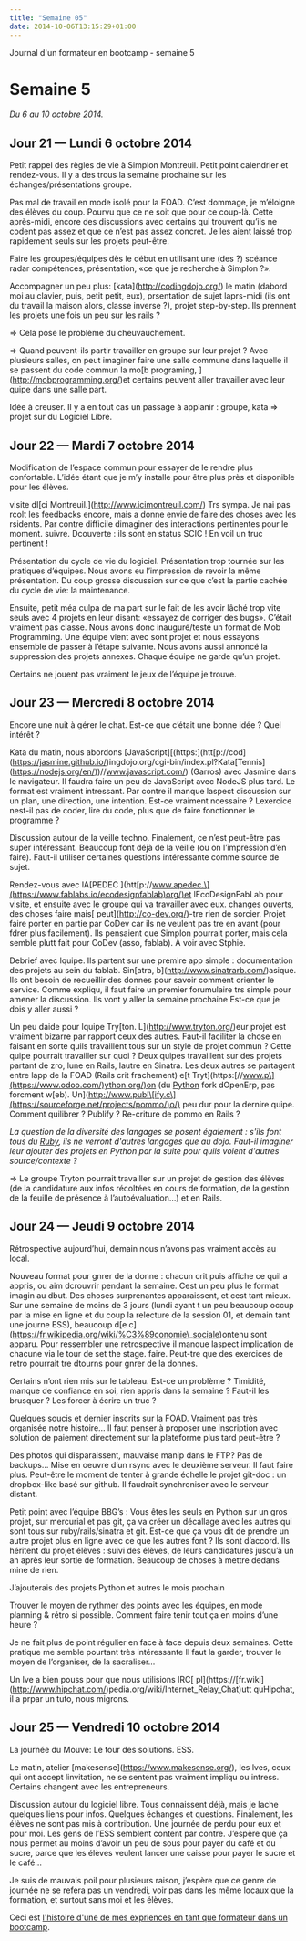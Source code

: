 ```yaml
---
title: "Semaine 05"
date: 2014-10-06T13:15:29+01:00
---
```


Journal d'un formateur en bootcamp - semaine 5

Semaine 5
=========

*Du 6 au 10 octobre 2014.*

Jour 21 — Lundi 6 octobre 2014
------------------------------

Petit rappel des règles de vie à Simplon Montreuil. Petit point
calendrier et rendez-vous. Il y a des trous la semaine prochaine sur les
échanges/présentations groupe.

Pas mal de travail en mode isolé pour la FOAD. C’est dommage, je
m’éloigne des élèves du coup. Pourvu que ce ne soit que pour ce coup-là.
Cette après-midi, encore des discussions avec certains qui trouvent
qu’ils ne codent pas assez et que ce n’est pas assez concret. Je les
aient laissé trop rapidement seuls sur les projets peut-être.

Faire les groupes/équipes dès le début en utilisant une (des ?) scéance
radar compétences, présentation, «ce que je recherche à Simplon ?».

Accompagner un peu plus: \[kata\](http://codingdojo.org/) le matin
(dabord moi au clavier, puis, petit petit, eux), prsentation de sujet
laprs-midi (ils ont du travail la maison alors, classe inverse ?),
projet step-by-step. Ils prennent les projets une fois un peu sur les
rails ?

=&gt; Cela pose le problème du cheuvauchement.

=&gt; Quand peuvent-ils partir travailler en groupe sur leur projet ?
Avec plusieurs salles, on peut imaginer faire une salle commune dans
laquelle il se passent du code commun la mo\[b programing,
\](http://mobprogramming.org/)et certains peuvent aller travailler avec
leur quipe dans une salle part.

Idée à creuser. Il y a en tout cas un passage à applanir : groupe, kata
=&gt; projet sur du Logiciel Libre.

Jour 22 — Mardi 7 octobre 2014
------------------------------

Modification de l’espace commun pour essayer de le rendre plus
confortable. L’idée étant que je m’y installe pour être plus près et
disponible pour les élèves.

visite dI\[ci Montreuil.\](http://www.icimontreuil.com/) Trs sympa. Je
nai pas rcolt les feedbacks encore, mais a donne envie de faire des
choses avec les rsidents. Par contre difficile dimaginer des
interactions pertinentes pour le moment. suivre. Dcouverte : ils sont en
status SCIC ! En voil un truc pertinent !

Présentation du cycle de vie du logiciel. Présentation trop tournée sur
les pratiques d’équipes. Nous avons eu l’impression de revoir la même
présentation. Du coup grosse discussion sur ce que c’est la partie
cachée du cycle de vie: la maintenance.

Ensuite, petit méa culpa de ma part sur le fait de les avoir lâché trop
vite seuls avec 4 projets en leur disant: «essayez de corriger des
bugs». C’était vraiment pas classe. Nous avons donc inauguré/testé un
format de Mob Programming. Une équipe vient avec sont projet et nous
essayons ensemble de passer à l’étape suivante. Nous avons aussi annoncé
la suppression des projets annexes. Chaque équipe ne garde qu’un projet.

Certains ne jouent pas vraiment le jeux de l’équipe je trouve.

Jour 23 — Mercredi 8 octobre 2014
---------------------------------

Encore une nuit à gérer le chat. Est-ce que c’était une bonne idée ?
Quel intérêt ?

Kata du matin, nous abordons
\[JavaScript\]\[(https:\](htt\[p://cod\](https://jasmine.github.io/)ingdojo.org/cgi-bin/index.pl?Kata\[Tennis\](https://nodejs.org/en/))//www.javascript.com/)
(Garros) avec Jasmine dans le navigateur. Il faudra faire un peu de
JavaScript avec NodeJS plus tard. Le format est vraiment intressant. Par
contre il manque laspect discussion sur un plan, une direction, une
intention. Est-ce vraiment ncessaire ? Lexercice nest-il pas de coder,
lire du code, plus que de faire fonctionner le programme ?

Discussion autour de la veille techno. Finalement, ce n’est peut-être
pas super intéressant. Beaucoup font déjà de la veille (ou on
l’impression d’en faire). Faut-il utiliser certaines questions
intéressante comme source de sujet.

Rendez-vous avec lA\[PEDEC
\](htt\[p://www.apedec.\](https://www.fablabs.io/ecodesignfablab)org/)et
lEcoDesignFabLab pour visite, et ensuite avec le groupe qui va
travailler avec eux. changes ouverts, des choses faire mais\[
peut\](http://co-dev.org/)-tre rien de sorcier. Projet faire porter en
partie par CoDev car ils ne veulent pas tre en avant (pour fdrer plus
facilement). Ils pensaient que Simplon pourrait porter, mais cela semble
plutt fait pour CoDev (asso, fablab). A voir avec Stphie.

Debrief avec lquipe. Ils partent sur une premire app simple :
documentation des projets au sein du fablab. Sin\[atra,
b\](http://www.sinatrarb.com/)asique. Ils ont besoin de recueillir des
donnes pour savoir comment orienter le service. Comme expliqu, il faut
faire un premier forumulaire trs simple pour amener la discussion. Ils
vont y aller la semaine prochaine Est-ce que je dois y aller aussi ?

Un peu daide pour lquipe Try\[ton. L\](http://www.tryton.org/)eur projet
est vraiment bizarre par rapport ceux des autres. Faut-il faciliter la
chose en faisant en sorte quils travaillent tous sur un style de projet
commun ? Cette quipe pourrait travailler sur quoi ? Deux quipes
travaillent sur des projets partant de zro, lune en Rails, lautre en
Sinatra. Les deux autres se partagent entre lapp de la FOAD (Rails crit
frachement) e\[t
Tryt\](https:\[//www.p\](https://www.odoo.com/)ython.org/)on (du
[Python](https://www.python.org) fork dOpenErp, pas forcment w\[eb).
Un\](http://www.publ\[ify.c\](https://sourceforge.net/projects/pommo/)o/)
peu dur pour la dernire quipe. Comment quilibrer ? Publify ? Re-criture
de pommo en Rails ?

*La question de la diversité des langages se posent également : s'ils
font tous du [Ruby](https://ruby-lang.org), ils ne verront d'autres
langages que au dojo. Faut-il imaginer leur ajouter des projets en
Python par la suite pour quils voient d'autres source/contexte ?*

=&gt; Le groupe Tryton pourrait travailler sur un projet de gestion des
élèves (de la candidature aux infos récoltées en cours de formation, de
la gestion de la feuille de présence à l’autoévaluation…) et en Rails.

Jour 24 — Jeudi 9 octobre 2014
------------------------------

Rétrospective aujourd’hui, demain nous n’avons pas vraiment accès au
local.

Nouveau format pour gnrer de la donne : chacun crit puis affiche ce quil
a appris, ou aim dcrouvrir pendant la semaine. Cest un peu plus le
format imagin au dbut. Des choses surprenantes apparaissent, et cest
tant mieux. Sur une semaine de moins de 3 jours (lundi ayant t un peu
beaucoup occup par la mise en ligne et du coup la relecture de la
session 01, et demain tant une journe ESS), beaucoup d\[e
c\](https://fr.wikipedia.org/wiki/%C3%89conomie\_sociale)ontenu sont
apparu. Pour ressembler une retrospective il manque laspect implication
de chacune via le tour de set the stage. faire. Peut-tre que des
exercices de retro pourrait tre dtourns pour gnrer de la donnes.

Certains n’ont rien mis sur le tableau. Est-ce un problème ? Timidité,
manque de confiance en soi, rien appris dans la semaine ? Faut-il les
brusquer ? Les forcer à écrire un truc ?

Quelques soucis et dernier inscrits sur la FOAD. Vraiment pas très
organisée notre histoire… Il faut penser à proposer une inscription avec
solution de paiement directement sur la plateforme plus tard peut-être ?

Des photos qui disparaissent, mauvaise manip dans le FTP? Pas de
backups… Mise en oeuvre d’un rsync avec le deuxième serveur. Il faut
faire plus. Peut-être le moment de tenter à grande échelle le projet
git-doc : un dropbox-like basé sur github. Il faudrait synchroniser avec
le serveur distant.

Petit point avec l’équipe BBG’s : Vous êtes les seuls en Python sur un
gros projet, sur mercurial et pas git, ça va créer un décallage avec les
autres qui sont tous sur ruby/rails/sinatra et git. Est-ce que ça vous
dit de prendre un autre projet plus en ligne avec ce que les autres font
? Ils sont d’accord. Ils héritent du projet élèves : suivi des élèves,
de leurs candidatures jusqu’à un an après leur sortie de formation.
Beaucoup de choses à mettre dedans mine de rien.

J’ajouterais des projets Python et autres le mois prochain

Trouver le moyen de rythmer des points avec les équipes, en mode
planning & rétro si possible. Comment faire tenir tout ça en moins d’une
heure ?

Je ne fait plus de point régulier en face à face depuis deux semaines.
Cette pratique me semble pourtant très intéressante Il faut la garder,
trouver le moyen de l’organiser, de la sacraliser…

Un lve a bien pouss pour que nous utilisions IRC\[
pl\](https://\[fr.wiki\](http://www.hipchat.com/)pedia.org/wiki/Internet\_Relay\_Chat)utt
quHipchat, il a prpar un tuto, nous migrons.

Jour 25 — Vendredi 10 octobre 2014
----------------------------------

La journée du Mouve: Le tour des solutions. ESS.

Le matin, atelier \[makesense\](https://www.makesense.org/), les lves,
ceux qui ont accept linvitation, ne se sentent pas vraiment impliqu ou
intress. Certains changent avec les entrepreneurs.

Discussion autour du logiciel libre. Tous connaissent déjà, mais je
lache quelques liens pour infos. Quelques échanges et questions.
Finalement, les élèves ne sont pas mis à contribution. Une journée de
perdu pour eux et pour moi. Les gens de l’ESS semblent content par
contre. J’espère que ça nous permet au moins d’avoir un peu de sous pour
payer du café et du sucre, parce que les élèves veulent lancer une
caisse pour payer le sucre et le café…

Je suis de mauvais poil pour plusieurs raison, j’espère que ce genre de
journée ne se refera pas un vendredi, voir pas dans les même locaux que
la formation, et surtout sans moi et les élèves.

Ceci est [l'histoire d'une de mes expriences en tant que formateur dans
un bootcamp](https://yaf.github.io/journal-d-un-formateur-en-2015/).
